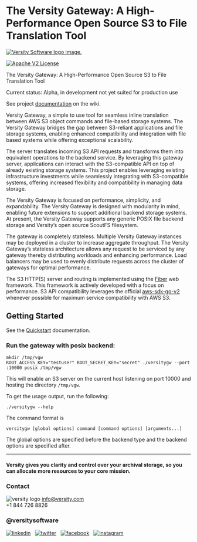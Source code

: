 # The Versity Gateway: A High-Performance Open Source S3 to File Translation Tool

<picture>
  <source media="(prefers-color-scheme: dark)" srcset="https://github.com/versity/versitygw/blob/assets/assets/logo-white.svg">
  <source media="(prefers-color-scheme: light)" srcset="https://github.com/versity/versitygw/blob/assets/assets/logo.svg">
  <a href="https://www.versity.com"><img alt="Versity Software logo image." src="https://github.com/versity/versitygw/blob/assets/assets/logo.svg"></a>
</picture>

 [![Apache V2 License](https://img.shields.io/badge/license-Apache%20V2-blue.svg)](https://github.com/versity/versitygw/blob/main/LICENSE)  

The Versity Gateway: A High-Performance Open Source S3 to File Translation Tool

Current status: Alpha, in development not yet suited for production use

See project [documentation](https://github.com/versity/versitygw/wiki) on the wiki.

Versity Gateway, a simple to use tool for seamless inline translation between AWS S3 object commands and file-based storage systems. The Versity Gateway bridges the gap between S3-reliant applications and file storage systems, enabling enhanced compatibility and integration with file based systems while offering exceptional scalability.

The server translates incoming S3 API requests and transforms them into equivalent operations to the backend service. By leveraging this gateway server, applications can interact with the S3-compatible API on top of already existing storage systems. This project enables leveraging existing infrastructure investments while seamlessly integrating with S3-compatible systems, offering increased flexibility and compatibility in managing data storage.

The Versity Gateway is focused on performance, simplicity, and expandability. The Versity Gateway is designed with modularity in mind, enabling future extensions to support additional backend storage systems. At present, the Versity Gateway supports any generic POSIX file backend storage and Versity’s open source ScoutFS filesystem.  

The gateway is completely stateless. Multiple Versity Gateway instances may be deployed in a cluster to increase aggregate throughput. The Versity Gateway’s stateless architecture allows any request to be serviced by any gateway thereby distributing workloads and enhancing performance. Load balancers may be used to evenly distribute requests across the cluster of gateways for optimal performance. 

The S3 HTTP(S) server and routing is implemented using the [Fiber](https://gofiber.io) web framework.  This framework is actively developed with a focus on performance.  S3 API compatibility leverages the official [aws-sdk-go-v2](https://github.com/aws/aws-sdk-go-v2) whenever possible for maximum service compatibility with AWS S3. 

## Getting Started
See the [Quickstart](https://github.com/versity/versitygw/wiki/Quickstart) documentation.

### Run the gateway with posix backend:

```
mkdir /tmp/vgw
ROOT_ACCESS_KEY="testuser" ROOT_SECRET_KEY="secret" ./versitygw --port :10000 posix /tmp/vgw
```
This will enable an S3 server on the current host listening on port 10000 and hosting the directory `/tmp/vgw`.

To get the usage output, run the following:

```
./versitygw --help
```

The command format is

```
versitygw [global options] command [command options] [arguments...]
```
The global options are specified before the backend type and the backend options are specified after.

***

#### Versity gives you clarity and control over your archival storage, so you can allocate more resources to your core mission.

### Contact
![versity logo](https://www.versity.com/wp-content/uploads/2022/12/cropped-android-chrome-512x512-1-32x32.png)
info@versity.com <br />
+1 844 726 8826

### @versitysoftware 
[![linkedin](https://github.com/versity/versitygw/blob/assets/assets/linkedin.jpg)](https://www.linkedin.com/company/versity/) &nbsp; 
[![twitter](https://github.com/versity/versitygw/blob/assets/assets/twitter.jpg)](https://twitter.com/VersitySoftware) &nbsp;
[![facebook](https://github.com/versity/versitygw/blob/assets/assets/facebook.jpg)](https://www.facebook.com/versitysoftware) &nbsp;
[![instagram](https://github.com/versity/versitygw/blob/assets/assets/instagram.jpg)](https://www.instagram.com/versitysoftware/) &nbsp;

